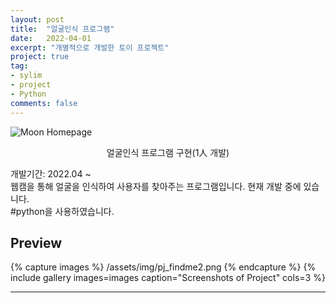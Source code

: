 ```yaml
---
layout: post
title:  "얼굴인식 프로그램"
date:   2022-04-01
excerpt: "개별적으로 개발한 토이 프로젝트"
project: true
tag:
- sylim 
- project
- Python
comments: false
---
```


![Moon Homepage](/assets/img/pj_findme.png)    
    
<center>얼굴인식 프로그램 구현(1人 개발)</center>
     
개발기간: 2022.04 ~ <br>
웹캠을 통해 얼굴을 인식하여 사용자를 찾아주는 프로그램입니다. 현재 개발 중에 있습니다.<br>
#python을 사용하였습니다.


## Preview

{% capture images %}
	/assets/img/pj_findme2.png
{% endcapture %}
{% include gallery images=images caption="Screenshots of Project" cols=3 %}

---
